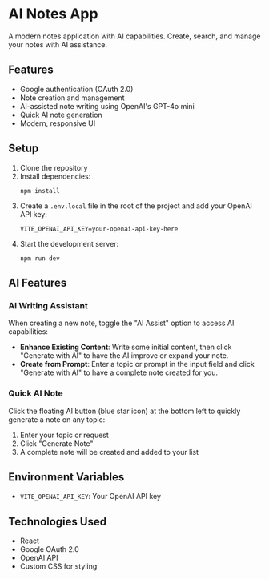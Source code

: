 # AI Notes App

A modern notes application with AI capabilities. Create, search, and manage your notes with AI assistance.

## Features

- Google authentication (OAuth 2.0)
- Note creation and management
- AI-assisted note writing using OpenAI's GPT-4o mini
- Quick AI note generation
- Modern, responsive UI

## Setup

1. Clone the repository
2. Install dependencies:
   ```
   npm install
   ```
3. Create a `.env.local` file in the root of the project and add your OpenAI API key:
   ```
   VITE_OPENAI_API_KEY=your-openai-api-key-here
   ```
4. Start the development server:
   ```
   npm run dev
   ```

## AI Features

### AI Writing Assistant

When creating a new note, toggle the "AI Assist" option to access AI capabilities:

- **Enhance Existing Content**: Write some initial content, then click "Generate with AI" to have the AI improve or expand your note.
- **Create from Prompt**: Enter a topic or prompt in the input field and click "Generate with AI" to have a complete note created for you.

### Quick AI Note

Click the floating AI button (blue star icon) at the bottom left to quickly generate a note on any topic:

1. Enter your topic or request
2. Click "Generate Note"
3. A complete note will be created and added to your list

## Environment Variables

- `VITE_OPENAI_API_KEY`: Your OpenAI API key

## Technologies Used

- React
- Google OAuth 2.0
- OpenAI API
- Custom CSS for styling